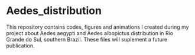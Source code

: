 # Aedes_distribution
This repository contains codes, figures and animations I created during my project about Aedes aegypti and Aedes albopictus distribution in Rio Grande do Sul, southern Brazil. These files will suplement a future publication.
